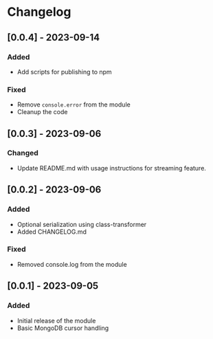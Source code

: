 # Changelog


## [0.0.4] - 2023-09-14

### Added
- Add scripts for publishing to npm

### Fixed
- Remove `console.error` from the module
- Cleanup the code


## [0.0.3] - 2023-09-06

### Changed
- Update README.md with usage instructions for streaming feature.


## [0.0.2] - 2023-09-06

### Added
- Optional serialization using class-transformer
- Added CHANGELOG.md

### Fixed
- Removed console.log from the module


## [0.0.1] - 2023-09-05

### Added
- Initial release of the module
- Basic MongoDB cursor handling
